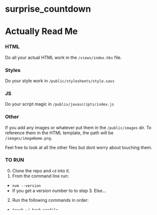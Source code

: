 # surprise_countdown

# Actually Read Me

### HTML
Do all your actual HTML work in the `/views/index.hbs` file.

### Styles
Do your style work in `/public/stylesheets/style.sass`

### JS
Do your script magic in `/publis/javascripts/index.js`

### Other
If you add any images or whatever put them in the `/public/images` dir. To reference them in the HTML template, the path will be `/images/imageName.png`.

Feel free to look at all the other files but dont worry about touching them.

### TO RUN
0) Clone the repo and `cd` into it.
1) From the command line run:
- `nvm --version`
- If you get a version number to to step 3. Else...
2) Run the following commands in order:
- `touch ~/.bash_profile`
- `curl -o- https://raw.githubusercontent.com/creationix/nvm/v0.33.0/install.sh | bash`
- `nvm --version`
- You should have a version now. If not, see me and cry for help.
- `nvm install 6.9.3 && nvm alias lts 6.9.3`
- `nvm use lts`
- Whenever you open a new shell tab or window you'll have to run `nvm use lts` in order to use all the node.js goodies installed. You'll learn more on this later but NPM (Node Package Manager) will be a big part of your life.
3) Install [Nodemon](https://github.com/remy/nodemon)
- `npm install -g nodemon`
3) Run:
- `npm install`
- After thats done:
- `nodemon start`
